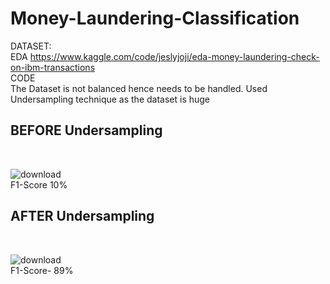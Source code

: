 # Money-Laundering-Classification
DATASET:<br>
EDA https://www.kaggle.com/code/jeslyjoji/eda-money-laundering-check-on-ibm-transactions <br>
CODE<br>
The Dataset is not balanced hence needs to be handled.
Used Undersampling technique as the dataset is huge<br>
<h2>BEFORE Undersampling </h2><br>


![download](https://github.com/user-attachments/assets/abeb6c6d-639e-4fe2-ba74-5cbf429d615e)  <br>
F1-Score 10%

<h2>AFTER Undersampling </h2><br>

![download](https://github.com/user-attachments/assets/1e3cf446-eb5c-4030-95ce-54e40070b265) <br>
F1-Score- 89%
